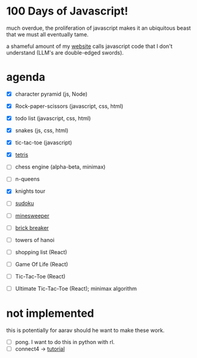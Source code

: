 # 100 Days of Javascript!

much overdue, the proliferation of javascript makes it an ubiquitous beast that we must all eventually tame.

a shameful amount of my [website](https://abaj.ai) calls javascript code that I don't understand (LLM's are double-edged swords).

# agenda

- [X] character pyramid (js, Node)
- [X] Rock-paper-scissors (javascript, css, html)
- [X] todo list (javascript, css, html)
- [X] snakes (js, css, html)
- [X] tic-tac-toe (javascript)
- [X] [tetris](https://www.youtube.com/watch?v=H2aW5V46khA)
- [ ] chess engine (alpha-beta, minimax)

- [ ] n-queens
- [X] knights tour


- [ ] [sudoku](https://www.youtube.com/watch?v=S4uRtTb8U-U)
- [ ] [minesweeper](https://www.youtube.com/watch?v=AfhfAxKFP-s&list=PLnKe36F30Y4bLhA-st9sC4ZthyV7nsL2Q&index=15)

- [ ] [brick breaker](https://www.youtube.com/watch?v=EmhkLLWAZ8E&list=PLnKe36F30Y4bLhA-st9sC4ZthyV7nsL2Q&index=12)
- [ ] towers of hanoi

- [ ] shopping list (React)
- [ ] Game Of Life (React)
- [ ] Tic-Tac-Toe (React)
- [ ] Ultimate Tic-Tac-Toe (React); minimax algorithm

# not implemented

this is potentially for aarav should he want to make these work.

- [ ] pong. I want to do this in python with rl.
- [ ] connect4 -> [tutorial](https://www.youtube.com/watch?v=4ARsthVnCTg&list=PLnKe36F30Y4bLhA-st9sC4ZthyV7nsL2Q&index=20)
